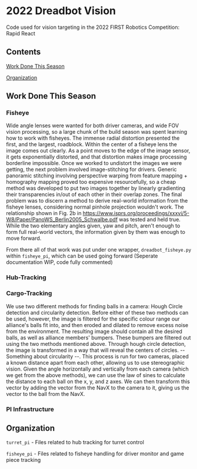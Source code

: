 # 2022 Dreadbot Vision

Code used for vision targeting in the 2022 FIRST Robotics Competition: Rapid React

## Contents

[Work Done This Season](#work-done-this-season)

[Organization](#organization)

## Work Done This Season

### Fisheye

Wide angle lenses were wanted for both driver cameras, and wide FOV vision processing, so a large chunk of the build season was spent learning how to work 
with fisheyes. The immense radial distortion presented the first, and the largest, roadblock. Within the center of a fisheye lens the image comes out
clearly. As a point moves to the edge of the image sensor, it gets exponentially distorted, and that distortion makes image processing borderline
impossible. Once we worked to undistort the images we were getting, the next problem involved image-stitching for drivers. Generic panoramic stitching 
involving perspective warping from feature mapping + homography mapping proved too expensive resourcefully, so a cheap method was developed to put two 
images together by linearly gradienting their transparencies in/out of each other in their overlap zones. The final problem was to discern a method to 
derive real-world information from the fisheye lenses, considering normal pinhole projection wouldn't work. The relationship shown in Fig. 2b in
https://www.isprs.org/proceedings/xxxvi/5-W8/Paper/PanoWS_Berlin2005_Schwalbe.pdf was tested and held true. While the two elementary angles given, yaw and 
pitch, aren't enough to form full real-world vectors, the information given by them was enough to move forward.

From there all of that work was put under one wrapper, ```dreadbot_fisheye.py``` within ```fisheye_pi```, which can be used going forward
(Seperate documentation WIP, code fully commented)

### Hub-Tracking


### Cargo-Tracking
We use two different methods for finding balls in a camera: Hough Circle detection and circularity detection. Before either of these two methods can be used, however, the image is filtered for the specific colour range our alliance's balls fit into, and then eroded and dilated to remove excess noise from the environment. The resulting image should contain all the desired balls, as well as alliance members' bumpers. These bumpers are filtered out using the two methods mentioned above. Through hough circle detection, the image is transformed in a way that will reveal the centers of circles. -- Something about circularity --. This process is run for two cameras, placed a known distance apart from each other, allowing us to use stereographic vision. Given the angle horizontally and vertically from each camera (which we get from the above methods), we can use the law of sines to calculate the distance to each ball on the x, y, and z axes. We can then transform this vector by adding the vector from the NavX to the camera to it, giving us the vector to the ball from the NavX.

### PI Infrastructure


## Organization

```turret_pi``` - Files related to hub tracking for turret control

```fisheye_pi``` - Files related to fisheye handling for driver monitor and game piece tracking


